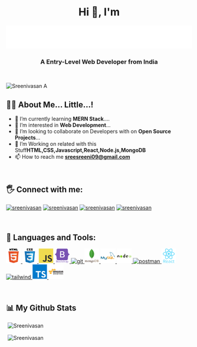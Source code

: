 <h1 align="center">Hi 👋, I'm </h1>
  <img src="https://raw.githubusercontent.com/Sreenivasan13/thisissreeni/master/name.svg" alt="Sreenivasan A" />

<h3 align="center">A Entry-Level Web Developer from India</h3></br>

<p align="left"> <img src="https://komarev.com/ghpvc/?username=Sreenivasan13&label=Profile%20views&color=0e75b6&style=flat" alt="Sreenivasan A" /> </p>


## 🙋‍♂️ About Me... Little...!

- 🌱 I’m currently learning **MERN Stack**....
- 👀 I’m interested in **Web Development**...
- 💞️ I’m looking to collaborate on Developers with on **Open Source Projects**...
- 🤝 I’m Working on related with this Stuff**HTML,CSS,Javascript,React,Node.js,MongoDB**
- 📫 How to reach me **sreesreeni09@gmail.com**

</br>

## 🖐 Connect with me:

<p align="left">
<a href="https://www.linkedin.com/in/sreenivasan-a-829314134/" target="blank"><img align="center" src="https://raw.githubusercontent.com/rahuldkjain/github-profile-readme-generator/master/src/images/icons/Social/linked-in-alt.svg" alt="sreenivasan" height="30" width="40" /></a>
<a href="https://stackoverflow.com/users/13076205/sreenivasan-a" target="blank"><img align="center" src="https://raw.githubusercontent.com/rahuldkjain/github-profile-readme-generator/master/src/images/icons/Social/stack-overflow.svg" alt="sreenivasan" height="30" width="40" /></a>
  <a href="https://codepen.io/sreenivasan13" target="blank"><img align="center" src="https://raw.githubusercontent.com/rahuldkjain/github-profile-readme-generator/master/src/images/icons/Social/codepen.svg" alt="sreenivasan" height="30" width="40" /></a>
<a href="https://dev.to/sreenivasan13" target="blank"><img align="center" src="https://raw.githubusercontent.com/rahuldkjain/github-profile-readme-generator/master/src/images/icons/Social/devto.svg" alt="sreenivasan" height="30" width="40" /></a>
</p></br>

## 🚀 Languages and Tools:
<p align="left">  
  <a href="https://www.w3.org/html/" target="_blank" rel="noreferrer"> <img src="https://raw.githubusercontent.com/devicons/devicon/master/icons/html5/html5-original-wordmark.svg" alt="html5" width="40" height="40"/> </a> 
  <a href="https://www.w3schools.com/css/" target="_blank" rel="noreferrer"> <img src="https://raw.githubusercontent.com/devicons/devicon/master/icons/css3/css3-original-wordmark.svg" alt="css3" width="40" height="40"/> </a> 
  <a href="https://developer.mozilla.org/en-US/docs/Web/JavaScript" target="_blank" rel="noreferrer"> <img src="https://raw.githubusercontent.com/devicons/devicon/master/icons/javascript/javascript-original.svg" alt="javascript" width="40" height="40"/> </a> 
  <a href="https://getbootstrap.com" target="_blank" rel="noreferrer"> <img src="https://raw.githubusercontent.com/devicons/devicon/master/icons/bootstrap/bootstrap-plain-wordmark.svg" alt="bootstrap" width="40" height="40"/> </a>  
  <a href="https://git-scm.com/" target="_blank" rel="noreferrer"> <img src="https://www.vectorlogo.zone/logos/git-scm/git-scm-icon.svg" alt="git" width="40" height="40"/> </a> 
  <a href="https://www.mongodb.com/" target="_blank" rel="noreferrer"> <img src="https://raw.githubusercontent.com/devicons/devicon/master/icons/mongodb/mongodb-original-wordmark.svg" alt="mongodb" width="40" height="40"/> </a>
  <a href="https://www.mysql.com/" target="_blank" rel="noreferrer"> <img src="https://raw.githubusercontent.com/devicons/devicon/master/icons/mysql/mysql-original-wordmark.svg" alt="mysql" width="40" height="40"/> </a> 
  <a href="https://nodejs.org" target="_blank" rel="noreferrer"> <img src="https://raw.githubusercontent.com/devicons/devicon/master/icons/nodejs/nodejs-original-wordmark.svg" alt="nodejs" width="40" height="40"/> </a> 
  <a href="https://postman.com" target="_blank" rel="noreferrer"> <img src="https://www.vectorlogo.zone/logos/getpostman/getpostman-icon.svg" alt="postman" width="40" height="40"/> </a> 
  <a href="https://reactjs.org/" target="_blank" rel="noreferrer"> <img src="https://raw.githubusercontent.com/devicons/devicon/master/icons/react/react-original-wordmark.svg" alt="react" width="40" height="40"/> </a> 
  <a href="https://tailwindcss.com/" target="_blank" rel="noreferrer"> <img src="https://www.vectorlogo.zone/logos/tailwindcss/tailwindcss-icon.svg" alt="tailwind" width="40" height="40"/> </a> <a href="https://www.typescriptlang.org/" target="_blank" rel="noreferrer"> <img src="https://raw.githubusercontent.com/devicons/devicon/master/icons/typescript/typescript-original.svg" alt="typescript" width="40" height="40"/> </a> 
  <a href="https://aws.amazon.com" target="_blank" rel="noreferrer"> <img src="https://raw.githubusercontent.com/devicons/devicon/master/icons/amazonwebservices/amazonwebservices-original-wordmark.svg" alt="aws" width="40" height="40"/> </a> 
</p>
</br>

## 📊 My Github Stats

<p>&nbsp;<img align="center" src="https://github-readme-stats.vercel.app/api?username=Sreenivasan13&show_icons=true&theme=radical&locale=en" alt="Sreenivasan" /></p>

<p>&nbsp;<img align="center" src="https://github-readme-stats.vercel.app/api/top-langs/?username=Sreenivasan13&show_icons=true&theme=radical&locale=en&layout=compact" alt="Sreenivasan" /></p>

<!---
Sreenivasan13/Sreenivasan13 is a ✨ special ✨ repository because its `README.md` (this file) appears on your GitHub profile.
You can click the Preview link to take a look at your changes.
--->


